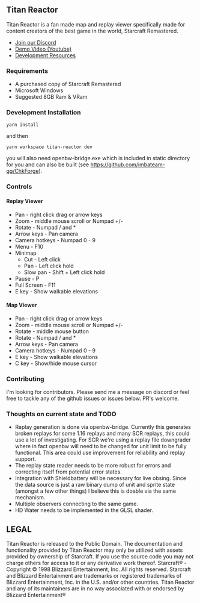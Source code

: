 ## Titan Reactor 

Titan Reactor is a fan made map and replay viewer specifically made for content creators of the best game in the world, Starcraft Remastered.

- [Join our Discord](http://discord.imbateam.gg/)
- [Demo Video (Youtube)](https://www.youtube.com/watch?v=CwzkjboEbqo)
- [Development Resources](https://github.com/imbateam-gg/awesome-bw-dev)

### Requirements
- A purchased copy of Starcraft Remastered
- Microsoft Windows
- Suggested 8GB Ram & VRam

### Development Installation

`yarn install`

and then

`yarn workspace titan-reactor dev`

you will also need openbw-bridge.exe which is included in static directory for you and can also be built (see https://github.com/imbateam-gg/ChkForge).

  

### Controls
#### Replay Viewer
- Pan - right click drag or arrow keys
- Zoom - middle mouse scroll or Numpad +/-
- Rotate - Numpad / and *
- Arrow keys - Pan camera
- Camera hotkeys - Numpad 0 - 9
- Menu - F10
- Minimap
    * Cut - Left click
    * Pan - Left click hold
    * Slow pan - Shift + Left click hold
- Pause - P
- Full Screen - F11
- E key - Show walkable elevations

#### Map Viewer
- Pan - right click drag or arrow keys
- Zoom - middle mouse scroll or Numpad +/-
- Rotate - middle mouse button
- Rotate - Numpad / and *
- Arrow keys - Pan camera
- Camera hotkeys - Numpad 0 - 9
- E key - Show walkable elevations
- C key - Show/hide mouse cursor

### Contributing
I'm looking for contributors. Please send me a message on discord or feel free to tackle any of the github issues or issues below. PR's welcome.

### Thoughts on current state and TODO

- Replay generation is done via openbw-bridge. Currently this generates broken replays for some 1.16 replays and many SCR replays, this could use a lot of investigating. For SCR we're using a replay file downgrader  where in fact openbw will need to be changed for unit limit to be fully functional. This area could use improvement for reliability and replay support.
- The replay state reader needs to be more robust for errors and correcting itself from potential error states.
- Integration with Shieldbattery will be necessary for live obsing. Since the data source is just a raw binary dump of unit and sprite state (amongst a few other things) I believe this is doable via the same mechanism.
- Multiple observers connecting to the same game.
- HD Water needs to be implemented in the GLSL shader.

  

## LEGAL

Titan Reactor is released to the Public Domain. The documentation and functionality provided by Titan Reactor may only be utilized with assets provided by ownership of Starcraft. If you use the source code you may not charge others for access to it or any derivative work thereof. Starcraft® - Copyright © 1998 Blizzard Entertainment, Inc. All rights reserved. Starcraft and Blizzard Entertainment are trademarks or registered trademarks of Blizzard Entertainment, Inc. in the U.S. and/or other countries. Titan Reactor and any of its maintainers are in no way associated with or endorsed by Blizzard Entertainment®
